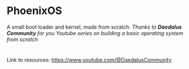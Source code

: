 # PhoenixOS
A small boot loader and kernel, made from scratch.
*Thanks to **Daedalus Community** for you Youtube series on building a basic operating system from scratch*
#
Link to resources:
https://www.youtube.com/@DaedalusCommunity
